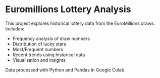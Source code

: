# Euromillions Lottery Analysis

This project explores historical lottery data from the EuroMillions draws. Includes:
- Frequency analysis of draw numbers
- Distribution of lucky stars
- Most/Frequent numbers
- Recent trends using historical data
- Visualisation and insights

Data processed with Python and Pandas in Google Colab.
